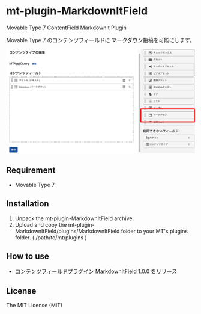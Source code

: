 # mt-plugin-MarkdownItField

Movable Type 7 ContentField MarkdownIt Plugin

Movable Type 7 のコンテンツフィールドに マークダウン投稿を可能にします。

![ScreenShot](ScreenShot.png)

## Requirement

- Movable Type 7

## Installation

1. Unpack the mt-plugin-MarkdownItField archive.
1. Upload and copy the mt-plugin-MarkdownItField/plugins/MarkdownItField folder to your MT's plugins folder. ( /path/to/mt/plugins )

## How to use

- [コンテンツフィールドプラグイン MarkdownItField 1.0.0 をリリース](https://www.redamoon.net/log/post/000060/)

## License

The MIT License (MIT)
